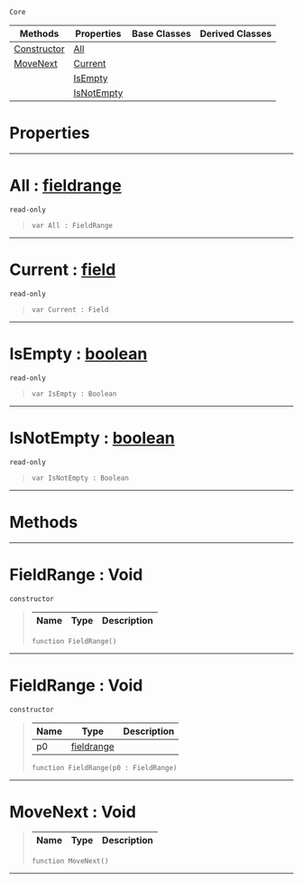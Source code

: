  `Core`

|Methods|Properties|Base Classes|Derived Classes|
|---|---|---|---|
|[ Constructor](https://github.com/zeroengineteam/ZeroDocs/code_reference/zilch_base_types/fieldrange.markdown#fieldrange-void)|[ All](https://github.com/zeroengineteam/ZeroDocs/code_reference/zilch_base_types/fieldrange.markdown#all-zero-engine-document)| | |
|[ MoveNext](https://github.com/zeroengineteam/ZeroDocs/code_reference/zilch_base_types/fieldrange.markdown#movenext-void)|[ Current](https://github.com/zeroengineteam/ZeroDocs/code_reference/zilch_base_types/fieldrange.markdown#current-zero-engine-docu)| | |
| |[ IsEmpty](https://github.com/zeroengineteam/ZeroDocs/code_reference/zilch_base_types/fieldrange.markdown#isempty-zero-engine-docu)| | |
| |[ IsNotEmpty](https://github.com/zeroengineteam/ZeroDocs/code_reference/zilch_base_types/fieldrange.markdown#isnotempty-zero-engine-d)| | |


 #  Properties


---  
 #  All : [fieldrange](https://github.com/zeroengineteam/ZeroDocs/code_reference/zilch_base_types/fieldrange.markdown)

 `read-only`

> 
> ``` lang=cpp, name=Zilch
> var All : FieldRange


---  
 #  Current : [field](https://github.com/zeroengineteam/ZeroDocs/code_reference/zilch_base_types/field.markdown)

 `read-only`

> 
> ``` lang=cpp, name=Zilch
> var Current : Field


---  
 #  IsEmpty : [boolean](https://github.com/zeroengineteam/ZeroDocs/code_reference/zilch_base_types/boolean.markdown)

 `read-only`

> 
> ``` lang=cpp, name=Zilch
> var IsEmpty : Boolean


---  
 #  IsNotEmpty : [boolean](https://github.com/zeroengineteam/ZeroDocs/code_reference/zilch_base_types/boolean.markdown)

 `read-only`

> 
> ``` lang=cpp, name=Zilch
> var IsNotEmpty : Boolean


---  
 #  Methods


---  
 #  FieldRange : Void

 `constructor`

> 
> |Name|Type|Description|
> |---|---|---|
> ``` lang=cpp, name=Zilch
> function FieldRange()
> ``` 


---  
 #  FieldRange : Void

 `constructor`

> 
> |Name|Type|Description|
> |---|---|---|
> |p0|[fieldrange](https://github.com/zeroengineteam/ZeroDocs/code_reference/zilch_base_types/fieldrange.markdown)| |
> ``` lang=cpp, name=Zilch
> function FieldRange(p0 : FieldRange)
> ``` 


---  
 #  MoveNext : Void

> 
> |Name|Type|Description|
> |---|---|---|
> ``` lang=cpp, name=Zilch
> function MoveNext()
> ``` 


---  
 

 